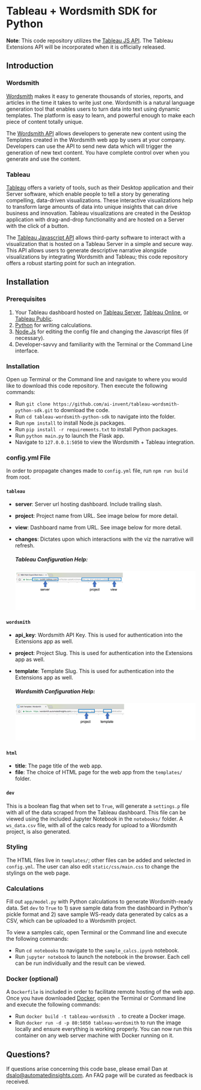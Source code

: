 # Tableau + Wordsmith SDK for Python

**Note**: This code repository utilizes the [Tableau JS API](https://onlinehelp.tableau.com/current/api/js_api/en-us/JavaScriptAPI/js_api.htm).
The Tableau Extensions API will be incorporated when it is officially released.

## Introduction

### Wordsmith
[Wordsmith](https://automatedinsights.com/wordsmith) makes it easy to generate thousands of stories, reports, and articles in the time it takes to write just one.
Wordsmith is a natural language generation tool that enables users to turn data into text using dynamic templates.
The platform is easy to learn, and powerful enough to make each piece of content totally unique.

The [Wordsmith API](http://wordsmith.readme.io/v1.5/docs) allows developers to generate new content using the Templates created in the Wordsmith web app by users at your company.
Developers can use the API to send new data which will trigger the generation of new text content.
You have complete control over when you generate and use the content.

### Tableau
[Tableau](https://www.tableau.com/about) offers a variety of tools, such as their Desktop application and their Server software,
which enable people to tell a story by generating compelling, data-driven visualizations.
These interactive visualizations help to transform large amounts of data into unique insights that can drive business and innovation.
Tableau visualizations are created in the Desktop application with drag-and-drop functionality and are hosted on a Server
with the click of a button.

The [Tableau Javascript API](https://onlinehelp.tableau.com/current/api/js_api/en-us/JavaScriptAPI/js_api.htm) allows third-party
software to interact with a visualization that is hosted on a Tableau Server in a simple and secure way. This API allows
users to generate descriptive narrative alongside visualizations by integrating Wordsmith and Tableau; this code repository
offers a robust starting point for such an integration.

## Installation


### Prerequisites

 1. Your Tableau dashboard hosted on [Tableau Server](https://www.tableau.com/products/server), [Tableau Online](https://www.tableau.com/products/cloud-bi?ab=1), or [Tableau Public](https://public.tableau.com/en-us/s/).
 2. [Python](https://www.python.org/downloads/) for writing calculations.
 3. [Node.Js](https://nodejs.org/en/download/) for editing the config file and changing the Javascript files (if necessary).
 4. Developer-savvy and familiarity with the Terminal or the Command Line interface.

### Installation
Open up Terminal or the Command line and navigate to where you would like to download this code repository.
Then execute the following commands:

 - Run `git clone https://github.com/ai-invent/tableau-wordsmith-python-sdk.git` to download the code.
 - Run `cd tableau-wordsmith-python-sdk` to navigate into the folder.
 - Run `npm install` to install Node.js packages.
 - Run `pip install -r requirements.txt` to install Python packages.
 - Run `python main.py` to launch the Flask app.
 - Navigate to `127.0.0.1:5050` to view the Wordsmith + Tableau integration.

### config.yml File

In order to propagate changes made to `config.yml` file, run `npm run build` from root.

#### `tableau`
  - **server**: Server url hosting dashboard. Include trailing slash.
  - **project**: Project name from URL. See image below for more detail.
  - **view**: Dashboard name from URL. See image below for more detail.
  - **changes**: Dictates upon which interactions with the viz the narrative will refresh.

    ##### Tableau Configuration Help:
    ![Navigate to Tableau Dashbaord and copy from the url:](static/img/_tableau_config.png)

#### `wordsmith`
  - **api_key**: Wordsmith API Key. This is used for authentication into the Extensions app as well.
  - **project**: Project Slug. This is used for authentication into the Extensions app as well.
  - **template**: Template Slug. This is used for authentication into the Extensions app as well.

    ##### Wordsmith Configuration Help:
    ![Navigate to Wordsmith Template and copy from the url:](static/img/_wordsmith_config.png)

#### `html`
  - **title**: The page title of the web app.
  - **file**: The choice of HTML page for the web app from the `templates/` folder.

#### `dev`
This is a boolean flag that when set to `True`, will generate a `settings.p` file with all of the data scraped
from the Tableau dashboard.
This file can be viewed using the included Jupyter Notebook in the `notebooks/` folder.
A `ws_data.csv` file, with all of the calcs ready for upload to a
Wordsmith project, is also generated.

### Styling
The HTML files live in `templates/`; other files can be added and selected in `config.yml`.
The user can also edit `static/css/main.css` to change the
stylings on the web page.

### Calculations
Fill out `app/model.py` with Python calculations to generate Wordsmith-ready data. Set `dev` to `True` to 1) save sample data from the dashboard in Python's pickle format
 and 2) save sample WS-ready data generated by calcs as a CSV, which can be uploaded to a Wordsmith project.

To view a samples calc, open Terminal or the Command line and execute the following commands:

 - Run `cd notebooks` to navigate to the `sample_calcs.ipynb` notebook.
 - Run `jupyter notebook` to launch the notebook in the browser. Each cell can be run
 individually and the result can be viewed.

### Docker (optional)
A `Dockerfile` is included in order to facilitate remote hosting of the web app. Once you have downloaded
[Docker](https://www.docker.com/get-docker), open the Terminal or Command line and execute the following commands:

   - Run `docker build -t tableau-wordsmith .` to create a Docker image.
   - Run `docker run -d -p 80:5050 tableau-wordsmith` to run the image locally and ensure everything is working
   properly. You can now run this container on any web server machine with Docker running on it.

## Questions?

If questions arise concerning this code base, please email Dan at dsalo@automatedinsights.com. An FAQ page will be
curated as feedback is received.
